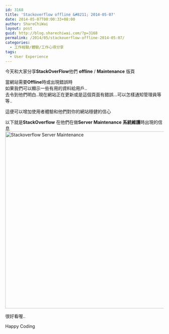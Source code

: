 ```yaml
---
id: 3168
title: 'Stackoverflow offline &#8211; 2014-05-07'
date: 2014-05-07T00:00:33+08:00
author: ShareChiWai
layout: post
guid: http://blog.sharechiwai.com/?p=3168
permalink: /2014/05/stackoverflow-offline-2014-05-07/
categories:
  - 工作經驗/體驗/工作心得分享
tags:
  - User Experience
---
```

今天和大家分享**StackOverFlow**他們 **offline** / **Maintenance** 版頁

當網站需要**Offline**時或出現錯誤時  
如果我們可以顯示一些有用的資料給用戶..  
去令到他們明白..現在網站正在更新或是這個頁面有錯誤&#8230;可以怎樣通知管理員等等..

這便可以增加使用者體驗和他們對你的網站穩健的信心

以下就是**StackOverflow** 在他們在做**Server Maintenance** **系統維護**時出現的信息  
<img class="alignnone" src="https://i0.wp.com/farm8.static.flickr.com/7331/14003104838_108a33e331_z.jpg?resize=625%2C564" alt="Stackoverflow Server Maintenance" width="625" height="564" data-recalc-dims="1" /> 

很好看喔..

Happy Coding